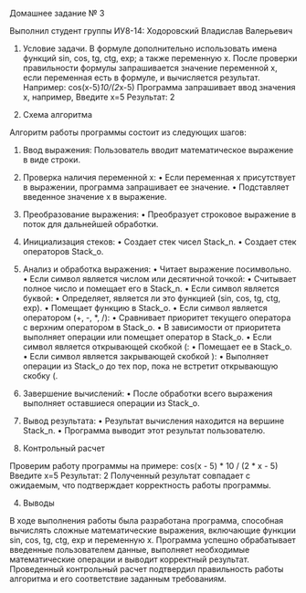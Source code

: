 Домашнее задание № 3

Выполнил студент группы ИУ8-14: Ходоровский Владислав Валерьевич

1. Условие задачи.
В формуле дополнительно использовать имена функций sin, cos, tg, ctg, exp; а также переменную x. После проверки правильности формулы запрашивается значение переменной x, если переменная есть в формуле, и вычисляется результат.
Например: cos(x-5)*10/(2*x-5)
Программа запрашивает ввод значения x, например,
Введите x=5
Результат: 2

2. Схема алгоритма

Алгоритм работы программы состоит из следующих шагов:

1.	Ввод выражения: Пользователь вводит математическое выражение в виде строки.
2.	Проверка наличия переменной x:
	•	Если переменная x присутствует в выражении, программа запрашивает ее значение.
	•	Подставляет введенное значение x в выражение.
3.	Преобразование выражения:
	•	Преобразует строковое выражение в поток для дальнейшей обработки.
4.	Инициализация стеков:
	•	Создает стек чисел Stack_n.
	•	Создает стек операторов Stack_o.
5.	Анализ и обработка выражения:
	•	Читает выражение посимвольно.
	•	Если символ является числом или десятичной точкой:
	•	Считывает полное число и помещает его в Stack_n.
	•	Если символ является буквой:
	•	Определяет, является ли это функцией (sin, cos, tg, ctg, exp).
	•	Помещает функцию в Stack_o.
	•	Если символ является оператором (+, -, *, /):
	•	Сравнивает приоритет текущего оператора с верхним оператором в Stack_o.
	•	В зависимости от приоритета выполняет операции или помещает оператор в Stack_o.
	•	Если символ является открывающей скобкой (:
	•	Помещает ее в Stack_o.
	•	Если символ является закрывающей скобкой ):
	•	Выполняет операции из Stack_o до тех пор, пока не встретит открывающую скобку (.
6.	Завершение вычислений:
	•	После обработки всего выражения выполняет оставшиеся операции из Stack_o.
7.	Вывод результата:
	•	Результат вычисления находится на вершине Stack_n.
	•	Программа выводит этот результат пользователю.

3. Контрольный расчет

Проверим работу программы на примере: 
cos(x - 5) * 10 / (2 * x - 5)
Введите x=5
Результат: 2
Полученный результат совпадает с ожидаемым, что подтверждает корректность работы программы.

4. Выводы

В ходе выполнения работы была разработана программа, способная вычислять сложные математические выражения, включающие функции sin, cos, tg, ctg, exp и переменную x. Программа успешно обрабатывает введенные пользователем данные, выполняет необходимые математические операции и выводит корректный результат. Проведенный контрольный расчет подтвердил правильность работы алгоритма и его соответствие заданным требованиям.

